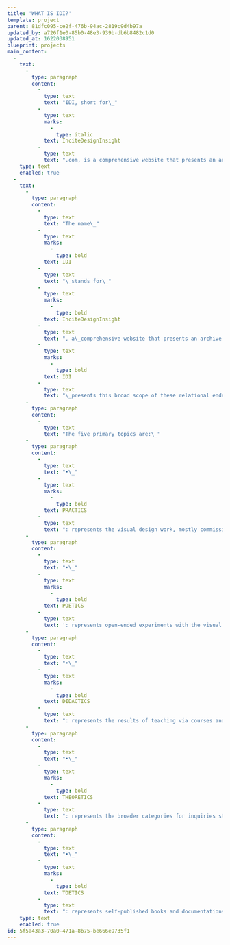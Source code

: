 ```yaml
---
title: 'WHAT IS IDI?'
template: project
parent: 81dfc095-ce2f-476b-94ac-2819c9d4b97a
updated_by: a726f1e0-85b0-48e3-939b-db6b8482c1d0
updated_at: 1622038951
blueprint: projects
main_content:
  -
    text:
      -
        type: paragraph
        content:
          -
            type: text
            text: "IDI, short for\_"
          -
            type: text
            marks:
              -
                type: italic
            text: InciteDesignInsight
          -
            type: text
            text: ".com, is a comprehensive website that presents an archive of design work under the actions and auspices of Tom Ockerse since 1965.\_"
    type: text
    enabled: true
  -
    text:
      -
        type: paragraph
        content:
          -
            type: text
            text: "The name\_"
          -
            type: text
            marks:
              -
                type: bold
            text: IDI
          -
            type: text
            text: "\_stands for\_"
          -
            type: text
            marks:
              -
                type: bold
            text: InciteDesignInsight
          -
            type: text
            text: ", a\_comprehensive website that presents an archive of visual communication design work.\_The site is\_an archive of work as the results from various endeavors developed and experienced by Tom Ockerse since he started his design practice, experimental work in 1965, follow also by his teaching of design starting in 1967.\_"
          -
            type: text
            marks:
              -
                type: bold
            text: IDI
          -
            type: text
            text: "\_presents this broad scope of these relational endeavors under five major topics representing the range from the practical to theoretical. Due to the vast amount of work to become archived this site will continually be updated as more of the work becomes available.\_The site will also expand to share related works by those who collaborated with Tom.\_"
      -
        type: paragraph
        content:
          -
            type: text
            text: "The five primary topics are:\_"
      -
        type: paragraph
        content:
          -
            type: text
            text: "•\_"
          -
            type: text
            marks:
              -
                type: bold
            text: PRACTICS
          -
            type: text
            text: ": represents the visual design work, mostly commissioned to serve clients and audiences, albeit not limited to these practical aspects.\L"
      -
        type: paragraph
        content:
          -
            type: text
            text: "•\_"
          -
            type: text
            marks:
              -
                type: bold
            text: POETICS
          -
            type: text
            text: ': represents open-ended experiments with the visual language in search of their poetic potential in the use of visual forms, structures, and how these are experienced.'
      -
        type: paragraph
        content:
          -
            type: text
            text: "•\_"
          -
            type: text
            marks:
              -
                type: bold
            text: DIDACTICS
          -
            type: text
            text: ": represents the results of teaching via courses and assignments that searched deeper into design and the use of the “verbivocovisual” of communication to serve its potentials.\L"
      -
        type: paragraph
        content:
          -
            type: text
            text: "•\_"
          -
            type: text
            marks:
              -
                type: bold
            text: THEORETICS
          -
            type: text
            text: ": represents the broader categories for inquiries stimulated by the work itself and/or by literary and scholarly sources also in search of the principles for meaning, ethics, and value.\_"
      -
        type: paragraph
        content:
          -
            type: text
            text: "•\_"
          -
            type: text
            marks:
              -
                type: bold
            text: TOETICS
          -
            type: text
            text: ": represents self-published books and documentations to share work that conventional outlets (publishers, galleries, etc.) found inappropriate.\L"
    type: text
    enabled: true
id: 5f5a43a3-70a0-471a-8b75-be666e9735f1
---
```

